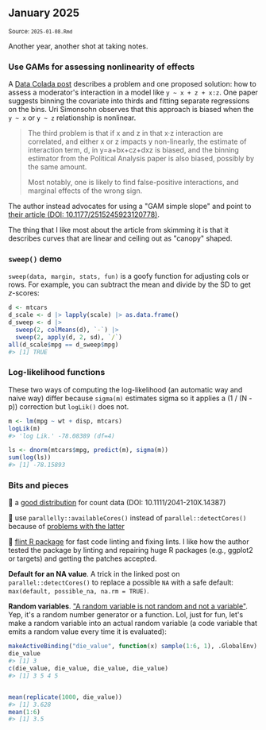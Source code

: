 <!--- Timestamp to trigger book rebuilds: 2025-07-24 11:59:21.730528 --->




## January 2025

<small>Source: <code>2025-01-08.Rmd</code></small>

Another year, another shot at taking notes.

### Use GAMs for assessing nonlinearity of effects

A [Data Colada post](https://datacolada.org/121) describes a problem and
one proposed solution: how to assess a moderator's interaction in a
model like `y ~ x + z + x:z`. One paper suggests binning the covariate
into thirds and fitting separate regressions on the bins. Uri Simonsohn
observes that this approach is biased when the `y ~ x` or `y ~ z`
relationship is nonlinear.

> The third problem is that if x and z in that x·z interaction are
> correlated, and either x or z impacts y non-linearly, the estimate of
> interaction term, d, in y=a+bx+cz+dxz is biased, and the binning
> estimator from the Political Analysis paper is also biased, possibly
> by the same amount.
> 
> Most notably, one is likely to find false-positive interactions, and
> marginal effects of the wrong sign.

The author instead advocates for using a "GAM simple slope" and point to
[their article
(DOI: 10.1177/2515245923120778)](https://urisohn.com/sohn_files/papers/interacting.pdf). 

The thing that I like most about the article from skimming it is that it
describes curves that are linear and ceiling out as "canopy" shaped.

### `sweep()` demo

`sweep(data, margin, stats, fun)` is a goofy function for adjusting cols
or rows. For example, you can subtract the mean and divide by the SD to
get *z*-scores:


``` r
d <- mtcars
d_scale <- d |> lapply(scale) |> as.data.frame()
d_sweep <- d |> 
  sweep(2, colMeans(d), `-`) |> 
  sweep(2, apply(d, 2, sd), `/`)
all(d_scale$mpg == d_sweep$mpg)
#> [1] TRUE
```

### Log-likelihood functions

These two ways of computing the log-likelihood (an automatic way and
naive way) differ because `sigma(m)` estimates sigma so it applies a (1
/ (N - p)) correction but `logLik()` does not.


``` r
m <- lm(mpg ~ wt + disp, mtcars)
logLik(m)
#> 'log Lik.' -78.08389 (df=4)

ls <- dnorm(mtcars$mpg, predict(m), sigma(m))
sum(log(ls))
#> [1] -78.15893
```


### Bits and pieces

🔗 a [good
distribution](https://besjournals.onlinelibrary.wiley.com/doi/full/10.1111/2041-210X.14387)
for count data (DOI: 10.1111/2041-210X.14387)

📌 use `parallelly::availableCores()` instead of
`parallel::detectCores()` because of [problems with the
latter](https://www.jottr.org/2022/12/05/avoid-detectcores/)

🔗 [flint R package](https://github.com/etiennebacher/flint) for fast
code linting and fixing lints. I like how the author tested the package
by linting and repairing huge R packages (e.g., ggplot2 or targets) and
getting the patches accepted.


**Default for an NA value**. A trick in the linked post on
`parallel::detectCores()` to replace a possible `NA` with a safe
default: `max(default, possible_na, na.rm = TRUE)`.

**Random variables**. ["A random variable is not random and not a
variable"](https://youtu.be/KQHfOZHNZ3k). Yep, it's a random number
generator or a function. Lol, just for fun, let's make a random variable
into an actual random variable (a code variable that emits a random
value every time it is evaluated):


``` r
makeActiveBinding("die_value", function(x) sample(1:6, 1), .GlobalEnv)
die_value
#> [1] 3
c(die_value, die_value, die_value, die_value)
#> [1] 3 5 4 5


mean(replicate(1000, die_value))
#> [1] 3.628
mean(1:6)
#> [1] 3.5
```


